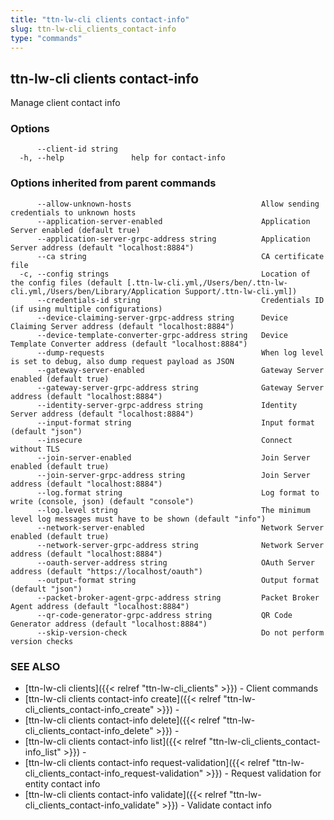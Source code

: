 ```yaml
---
title: "ttn-lw-cli clients contact-info"
slug: ttn-lw-cli_clients_contact-info
type: "commands"
---
```


## ttn-lw-cli clients contact-info

Manage client contact info

### Options

```
      --client-id string   
  -h, --help               help for contact-info
```

### Options inherited from parent commands

```
      --allow-unknown-hosts                             Allow sending credentials to unknown hosts
      --application-server-enabled                      Application Server enabled (default true)
      --application-server-grpc-address string          Application Server address (default "localhost:8884")
      --ca string                                       CA certificate file
  -c, --config strings                                  Location of the config files (default [.ttn-lw-cli.yml,/Users/ben/.ttn-lw-cli.yml,/Users/ben/Library/Application Support/.ttn-lw-cli.yml])
      --credentials-id string                           Credentials ID (if using multiple configurations)
      --device-claiming-server-grpc-address string      Device Claiming Server address (default "localhost:8884")
      --device-template-converter-grpc-address string   Device Template Converter address (default "localhost:8884")
      --dump-requests                                   When log level is set to debug, also dump request payload as JSON
      --gateway-server-enabled                          Gateway Server enabled (default true)
      --gateway-server-grpc-address string              Gateway Server address (default "localhost:8884")
      --identity-server-grpc-address string             Identity Server address (default "localhost:8884")
      --input-format string                             Input format (default "json")
      --insecure                                        Connect without TLS
      --join-server-enabled                             Join Server enabled (default true)
      --join-server-grpc-address string                 Join Server address (default "localhost:8884")
      --log.format string                               Log format to write (console, json) (default "console")
      --log.level string                                The minimum level log messages must have to be shown (default "info")
      --network-server-enabled                          Network Server enabled (default true)
      --network-server-grpc-address string              Network Server address (default "localhost:8884")
      --oauth-server-address string                     OAuth Server address (default "https://localhost/oauth")
      --output-format string                            Output format (default "json")
      --packet-broker-agent-grpc-address string         Packet Broker Agent address (default "localhost:8884")
      --qr-code-generator-grpc-address string           QR Code Generator address (default "localhost:8884")
      --skip-version-check                              Do not perform version checks
```

### SEE ALSO

* [ttn-lw-cli clients]({{< relref "ttn-lw-cli_clients" >}})	 - Client commands
* [ttn-lw-cli clients contact-info create]({{< relref "ttn-lw-cli_clients_contact-info_create" >}})	 - 
* [ttn-lw-cli clients contact-info delete]({{< relref "ttn-lw-cli_clients_contact-info_delete" >}})	 - 
* [ttn-lw-cli clients contact-info list]({{< relref "ttn-lw-cli_clients_contact-info_list" >}})	 - 
* [ttn-lw-cli clients contact-info request-validation]({{< relref "ttn-lw-cli_clients_contact-info_request-validation" >}})	 - Request validation for entity contact info
* [ttn-lw-cli clients contact-info validate]({{< relref "ttn-lw-cli_clients_contact-info_validate" >}})	 - Validate contact info

